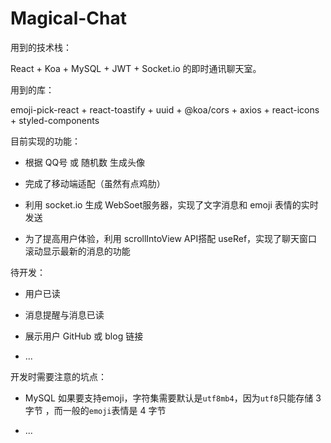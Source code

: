 # Magical-Chat



用到的技术栈：

React + Koa + MySQL + JWT + Socket.io 的即时通讯聊天室。


用到的库：

emoji-pick-react + react-toastify + uuid + @koa/cors + axios + react-icons + styled-components


目前实现的功能：

* 根据 QQ号 或 随机数 生成头像

* 完成了移动端适配（虽然有点鸡肋）

* 利用 socket.io 生成 WebSoet服务器，实现了文字消息和 emoji 表情的实时发送

* 为了提高用户体验，利用 scrollIntoView API搭配 useRef，实现了聊天窗口滚动显示最新的消息的功能

待开发：

* 用户已读

* 消息提醒与消息已读

* 展示用户 GitHub 或 blog 链接

* ...


开发时需要注意的坑点：

* MySQL 如果要支持emoji，字符集需要默认是`utf8mb4`，因为`utf8`只能存储 3 字节 ，而一般的`emoji`表情是 4 字节

* ... 
